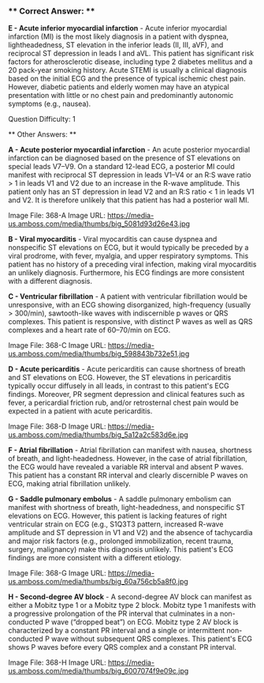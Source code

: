 ### ** Correct Answer: **

**E - Acute inferior myocardial infarction** - Acute inferior myocardial infarction (MI) is the most likely diagnosis in a patient with dyspnea, lightheadedness, ST elevation in the inferior leads (II, III, aVF), and reciprocal ST depression in leads I and aVL. This patient has significant risk factors for atherosclerotic disease, including type 2 diabetes mellitus and a 20 pack-year smoking history. Acute STEMI is usually a clinical diagnosis based on the initial ECG and the presence of typical ischemic chest pain. However, diabetic patients and elderly women may have an atypical presentation with little or no chest pain and predominantly autonomic symptoms (e.g., nausea).

Question Difficulty: 1

** Other Answers: **

**A - Acute posterior myocardial infarction** - An acute posterior myocardial infarction can be diagnosed based on the presence of ST elevations on special leads V7–V9. On a standard 12-lead ECG, a posterior MI could manifest with reciprocal ST depression in leads V1–V4 or an R:S wave ratio > 1 in leads V1 and V2 due to an increase in the R-wave amplitude. This patient only has an ST depression in lead V2 and an R:S ratio < 1 in leads V1 and V2. It is therefore unlikely that this patient has had a posterior wall MI.

Image File: 368-A
Image URL: https://media-us.amboss.com/media/thumbs/big_5081d93d26e43.jpg

**B - Viral myocarditis** - Viral myocarditis can cause dyspnea and nonspecific ST elevations on ECG, but it would typically be preceded by a viral prodrome, with fever, myalgia, and upper respiratory symptoms. This patient has no history of a preceding viral infection, making viral myocarditis an unlikely diagnosis. Furthermore, his ECG findings are more consistent with a different diagnosis.

**C - Ventricular fibrillation** - A patient with ventricular fibrillation would be unresponsive, with an ECG showing disorganized, high-frequency (usually > 300/min), sawtooth-like waves with indiscernible p waves or QRS complexes. This patient is responsive, with distinct P waves as well as QRS complexes and a heart rate of 60–70/min on ECG.

Image File: 368-C
Image URL: https://media-us.amboss.com/media/thumbs/big_598843b732e51.jpg

**D - Acute pericarditis** - Acute pericarditis can cause shortness of breath and ST elevations on ECG. However, the ST elevations in pericarditis typically occur diffusely in all leads, in contrast to this patient's ECG findings. Moreover, PR segment depression and clinical features such as fever, a pericardial friction rub, and/or retrosternal chest pain would be expected in a patient with acute pericarditis.

Image File: 368-D
Image URL: https://media-us.amboss.com/media/thumbs/big_5a12a2c583d6e.jpg

**F - Atrial fibrillation** - Atrial fibrillation can manifest with nausea, shortness of breath, and light-headedness. However, in the case of atrial fibrillation, the ECG would have revealed a variable RR interval and absent P waves. This patient has a constant RR interval and clearly discernible P waves on ECG, making atrial fibrillation unlikely.

**G - Saddle pulmonary embolus** - A saddle pulmonary embolism can manifest with shortness of breath, light-headedness, and nonspecific ST elevations on ECG. However, this patient is lacking features of right ventricular strain on ECG (e.g., S1Q3T3 pattern, increased R-wave amplitude and ST depression in V1 and V2) and the absence of tachycardia and major risk factors (e.g., prolonged immobilization, recent trauma, surgery, malignancy) make this diagnosis unlikely. This patient's ECG findings are more consistent with a different etiology.

Image File: 368-G
Image URL: https://media-us.amboss.com/media/thumbs/big_60a756cb5a8f0.jpg

**H - Second-degree AV block** - A second-degree AV block can manifest as either a Mobitz type 1 or a Mobitz type 2 block. Mobitz type 1 manifests with a progressive prolongation of the PR interval that culminates in a non-conducted P wave (“dropped beat”) on ECG. Mobitz type 2 AV block is characterized by a constant PR interval and a single or intermittent non-conducted P wave without subsequent QRS complexes. This patient's ECG shows P waves before every QRS complex and a constant PR interval.

Image File: 368-H
Image URL: https://media-us.amboss.com/media/thumbs/big_6007074f9e09c.jpg


